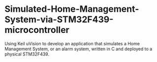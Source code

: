# Simulated-Home-Management-System-via-STM32F439-microcontroller
Using Keil uVision to develop an application that simulates a Home Management System, or an alarm system, written in C and deployed to a physical STM32F439. 

